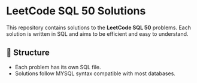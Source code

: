 # LeetCode SQL 50 Solutions

This repository contains solutions to the **LeetCode SQL 50** problems. Each solution is written in SQL and aims to be efficient and easy to understand.

## 📂 Structure
- Each problem has its own SQL file.
- Solutions follow  MYSQL syntax compatible with most databases.

